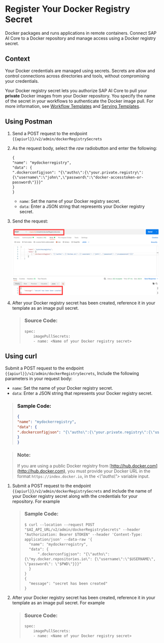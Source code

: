 <!-- loioa7cf5e1496eb4ea8beca79671f49ff66 -->

# Register Your Docker Registry Secret

Docker packages and runs applications in remote containers. Connect SAP AI Core to a Docker repository and manage access using a Docker registry secret.



<a name="loioa7cf5e1496eb4ea8beca79671f49ff66__section_jnm_xnf_mvb"/>

## Context

Your Docker credentials are managed using secrets. Secrets are allow and control connections across directories and tools, without compromising your credentials.

Your Docker registry secret lets you authorize SAP AI Core to pull your **private** Docker images from your Docker repository. You specify the name of the secret in your workflows to authenticate the Docker image pull. For more information, see [Workflow Templates](workflow-templates-83523ab.md) and [Serving Templates](serving-templates-20a8667.md).



<a name="loioa7cf5e1496eb4ea8beca79671f49ff66__section_lfb_34f_mvb"/>

## Using Postman

1.  Send a POST request to the endpoint `{{apiurl}}/v2/admin/dockerRegistrySecrets`
2.  As the request body, select the *raw* radiobutton and enter the following:

    ```
    {
    "name": "mydockerregistry",
    "data": {
    ".dockerconfigjson": "{\"auths\":{\"your.private.registry\":{\"username\":\"john\",\"password\":\"docker-accesstoken-or-password\"}}}"
    }
    }
    ```

    -   `name`: Set the name of your Docker registry secret.
    -   `data`: Enter a JSON string that represents your Docker registry secret.

3.  Send the request:

     ![](images/Register_Docker_Registry_Secret_with_Postman_7eccfad.png) 

4.  After your Docker registry secret has been created, reference it in your template as an image pull secret.

    > ### Source Code:  
    > ```
    > spec:
    >     imagePullSecrets:
    >     - name: <Name of your Docker registry secret>
    > ```




<a name="loioa7cf5e1496eb4ea8beca79671f49ff66__section_nqm_hqf_mvb"/>

## Using curl

Submit a POST request to the endpoint `{{apiurl}}/v2/admin/dockerRegistrySecrets`, Include the following parameters in your request body:

-   `name`: Set the name of your Docker registry secret.
-   `data`: Enter a JSON string that represents your Docker registry secret.

> ### Sample Code:  
> ```json
> {
> "name": "mydockerregistry",
> "data": {
> ".dockerconfigjson": "{\"auths\":{\"your.private.registry\":{\"username\":\"john\",\"password\":\"docker-accesstoken-or-password\"}}}"
> }
> }
> ```

> ### Note:  
> If you are using a public Docker registry from [http://hub.docker.com](http://hub.docker.com), you must provide your Docker URL in the format `https://index.docker.io`, in the *<\\"auths\\"\>* variable input.

1.  Submit a POST request to the endpoint `{{apiurl}}/v2/admin/dockerRegistrySecrets` and include the name of your Docker registry secret along with the credentials for your repository. For example

    > ### Sample Code:  
    > ```
    > $ curl --location --request POST "$AI_API_URL/v2/admin/dockerRegistrySecrets" --header "Authorization: Bearer $TOKEN" --header 'Content-Type: application/json' --data-raw '{
    > 	"name": "mydockerregistry",
    > 	"data": {
    > 		".dockerconfigjson": "{\"auths\": {\"my.docker.repositories.io\": {\"username\":\"$USERNAME\", \"password\": \"$PWD\"}}}"
    > 	}
    > }
    > {
    > 	"message": "secret has been created"
    > }
    > ```

2.  After your Docker registry secret has been created, reference it in your template as an image pull secret. For example

    > ### Source Code:  
    > ```
    > spec:
    >     imagePullSecrets:
    >     - name: <Name of your Docker registry secret>
    > ```


